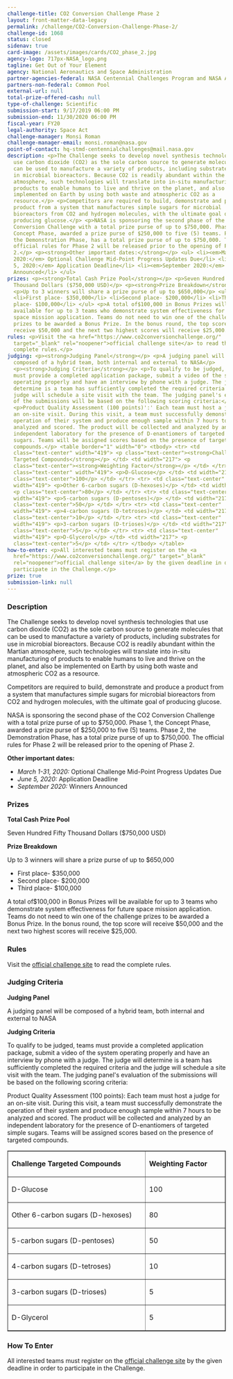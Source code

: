 ```yaml
---
challenge-title: CO2 Conversion Challenge Phase 2
layout: front-matter-data-legacy
permalink: /challenge/CO2-Conversion-Challenge-Phase-2/
challenge-id: 1068
status: closed
sidenav: true
card-image: /assets/images/cards/CO2_phase_2.jpg
agency-logo: 717px-NASA_logo.png
tagline: Get Out of Your Element
agency: National Aeronautics and Space Administration
partner-agencies-federal: NASA Centennial Challenges Program and NASA Ames Research Center
partners-non-federal: Common Pool
external-url: null
total-prize-offered-cash: null
type-of-challenge: Scientific
submission-start: 9/17/2019 06:00 PM
submission-end: 11/30/2020 06:00 PM
fiscal-year: FY20
legal-authority: Space Act
challenge-manager: Monsi Roman
challenge-manager-email: monsi.roman@nasa.gov
point-of-contact: hq-stmd-centennialchallenges@mail.nasa.gov
description: <p>The Challenge seeks to develop novel synthesis technologies that
  use carbon dioxide (CO2) as the sole carbon source to generate molecules that
  can be used to manufacture a variety of products, including substrates for use
  in microbial bioreactors. Because CO2 is readily abundant within the Martian
  atmosphere, such technologies will translate into in-situ manufacturing of
  products to enable humans to live and thrive on the planet, and also be
  implemented on Earth by using both waste and atmospheric CO2 as a
  resource.</p> <p>Competitors are required to build, demonstrate and produce a
  product from a system that manufactures simple sugars for microbial
  bioreactors from CO2 and hydrogen molecules, with the ultimate goal of
  producing glucose.</p> <p>NASA is sponsoring the second phase of the CO2
  Conversion Challenge with a total prize purse of up to $750,000. Phase 1, the
  Concept Phase, awarded a prize purse of $250,000 to five (5) teams. Phase 2,
  the Demonstration Phase, has a total prize purse of up to $750,000. The
  official rules for Phase 2 will be released prior to the opening of Phase
  2.</p> <p><strong>Other important dates:</strong></p> <ul> <li><em>March 1-31,
  2020:</em> Optional Challenge Mid-Point Progress Updates Due</li> <li><em>June
  5, 2020:</em> Application Deadline</li> <li><em>September 2020:</em> Winners
  Announced</li> </ul>
prizes: <p><strong>Total Cash Prize Pool</strong></p> <p>Seven Hundred Fifty
  Thousand Dollars ($750,000 USD)</p> <p><strong>Prize Breakdown</strong></p>
  <p>Up to 3 winners will share a prize purse of up to $650,000</p> <ul>
  <li>First place- $350,000</li> <li>Second place- $200,000</li> <li>Third
  place- $100,000</li> </ul> <p>A total of$100,000 in Bonus Prizes will be
  available for up to 3 teams who demonstrate system effectiveness for future
  space mission application. Teams do not need to win one of the challenge
  prizes to be awarded a Bonus Prize. In the bonus round, the top score will
  receive $50,000 and the next two highest scores will receive $25,000.</p>
rules: <p>Visit the <a href="https://www.co2conversionchallenge.org/"
  target="_blank" rel="noopener">official challenge site</a> to read the
  complete rules.</p>
judging: <p><strong>Judging Panel</strong></p> <p>A judging panel will be
  composed of a hybrid team, both internal and external to NASA</p>
  <p><strong>Judging Criteria</strong></p> <p>To qualify to be judged, teams
  must provide a completed application package, submit a video of the system
  operating properly and have an interview by phone with a judge. The judge will
  determine is a team has sufficiently completed the required criteria and the
  judge will schedule a site visit with the team. The judging panel's evaluation
  of the submissions will be based on the following scoring criteria:</p>
  <p>Product Quality Assessment (100 points)':' Each team must host a judge for
  an on-site visit. During this visit, a team must successfully demonstrate the
  operation of their system and produce enough sample within 7 hours to be
  analyzed and scored. The product will be collected and analyzed by an
  independent laboratory for the presence of D-enantiomers of targeted simple
  sugars. Teams will be assigned scores based on the presence of targeted
  compounds.</p> <table border="1" width="0"> <tbody> <tr> <td
  class="text-center" width="419"> <p class="text-center"><strong>Challenge
  Targeted Compounds</strong></p> </td> <td width="217"> <p
  class="text-center"><strong>Weighting Factor</strong></p> </td> </tr> <tr> <td
  class="text-center" width="419"> <p>D-Glucose</p> </td> <td width="217"> <p
  class="text-center">100</p> </td> </tr> <tr> <td class="text-center"
  width="419"> <p>Other 6-carbon sugars (D-hexoses)</p> </td> <td width="217">
  <p class="text-center">80</p> </td> </tr> <tr> <td class="text-center"
  width="419"> <p>5-carbon sugars (D-pentoses)</p> </td> <td width="217"> <p
  class="text-center">50</p> </td> </tr> <tr> <td class="text-center"
  width="419"> <p>4-carbon sugars (D-tetroses)</p> </td> <td width="217"> <p
  class="text-center">10</p> </td> </tr> <tr> <td class="text-center"
  width="419"> <p>3-carbon sugars (D-trioses)</p> </td> <td width="217"> <p
  class="text-center">5</p> </td> </tr> <tr> <td class="text-center"
  width="419"> <p>D-Glycerol</p> </td> <td width="217"> <p
  class="text-center">5</p> </td> </tr> </tbody> </table>
how-to-enter: <p>All interested teams must register on the <a
  href="https://www.co2conversionchallenge.org/" target="_blank"
  rel="noopener">official challenge site</a> by the given deadline in order to
  participate in the Challenge.</p>
prize: true
submission-link: null
---
```


<!-- Description start -->
### Description


<p>The Challenge seeks to develop novel synthesis technologies that use carbon dioxide (CO2) as the sole carbon source to generate molecules that can be used to manufacture a variety of products, including substrates for use in microbial bioreactors. Because CO2 is readily abundant within the Martian atmosphere, such technologies will translate into in-situ manufacturing of products to enable humans to live and thrive on the planet, and also be implemented on Earth by using both waste and atmospheric CO2 as a resource.</p>
<p>Competitors are required to build, demonstrate and produce a product from a system that manufactures simple sugars for microbial bioreactors from CO2 and hydrogen molecules, with the ultimate goal of producing glucose.</p>
<p>NASA is sponsoring the second phase of the CO2 Conversion Challenge with a total prize purse of up to $750,000. Phase 1, the Concept Phase, awarded a prize purse of $250,000 to five (5) teams. Phase 2, the Demonstration Phase, has a total prize purse of up to $750,000. The official rules for Phase 2 will be released prior to the opening of Phase 2.</p>
<p><strong>Other important dates:</strong></p>
<ul>
<li><em>March 1-31, 2020:</em> Optional Challenge Mid-Point Progress Updates Due</li>
<li><em>June 5, 2020:</em> Application Deadline</li>
<li><em>September 2020:</em> Winners Announced</li>
</ul>

<!-- Prizes start -->
### Prizes


<p><strong>Total Cash Prize Pool</strong></p>
<p>Seven Hundred Fifty Thousand Dollars ($750,000 USD)</p>
<p><strong>Prize Breakdown</strong></p>
<p>Up to 3 winners will share a prize purse of up to $650,000</p>
<ul>
<li>First place- $350,000</li>
<li>Second place- $200,000</li>
<li>Third place- $100,000</li>
</ul>
<p>A total of$100,000 in Bonus Prizes will be available for up to 3 teams who demonstrate system effectiveness for future space mission application. Teams do not need to win one of the challenge prizes to be awarded a Bonus Prize. In the bonus round, the top score will receive $50,000 and the next two highest scores will receive $25,000.</p>

<!-- Rules start -->
### Rules 


<p>Visit the <a href="https://www.co2conversionchallenge.org/" target="_blank" rel="noopener">official challenge site</a> to read the complete rules.</p>

<!-- Judging start -->
### Judging Criteria


<p><strong>Judging Panel</strong></p>
<p>A judging panel will be composed of a hybrid team, both internal and external to NASA</p>
<p><strong>Judging Criteria</strong></p>
<p>To qualify to be judged, teams must provide a completed application package, submit a video of the system operating properly and have an interview by phone with a judge. The judge will determine is a team has sufficiently completed the required criteria and the judge will schedule a site visit with the team. The judging panel's evaluation of the submissions will be based on the following scoring criteria:</p>
<p>Product Quality Assessment (100 points): Each team must host a judge for an on-site visit. During this visit, a team must successfully demonstrate the operation of their system and produce enough sample within 7 hours to be analyzed and scored. The product will be collected and analyzed by an independent laboratory for the presence of D-enantiomers of targeted simple sugars. Teams will be assigned scores based on the presence of targeted compounds.</p>
<table border="1" width="0">
<tbody>
<tr>
<td class="text-center" width="419">
<p class="text-center"><strong>Challenge Targeted Compounds</strong></p>
</td>
<td width="217">
<p class="text-center"><strong>Weighting Factor</strong></p>
</td>
</tr>
<tr>
<td class="text-center" width="419">
<p>D-Glucose</p>
</td>
<td width="217">
<p class="text-center">100</p>
</td>
</tr>
<tr>
<td class="text-center" width="419">
<p>Other 6-carbon sugars (D-hexoses)</p>
</td>
<td width="217">
<p class="text-center">80</p>
</td>
</tr>
<tr>
<td class="text-center" width="419">
<p>5-carbon sugars (D-pentoses)</p>
</td>
<td width="217">
<p class="text-center">50</p>
</td>
</tr>
<tr>
<td class="text-center" width="419">
<p>4-carbon sugars (D-tetroses)</p>
</td>
<td width="217">
<p class="text-center">10</p>
</td>
</tr>
<tr>
<td class="text-center" width="419">
<p>3-carbon sugars (D-trioses)</p>
</td>
<td width="217">
<p class="text-center">5</p>
</td>
</tr>
<tr>
<td class="text-center" width="419">
<p>D-Glycerol</p>
</td>
<td width="217">
<p class="text-center">5</p>
</td>
</tr>
</tbody>
</table>

<!--  How To Enter start -->
### How To Enter


<p>All interested teams must register on the <a href="https://www.co2conversionchallenge.org/" target="_blank" rel="noopener">official challenge site</a> by the given deadline in order to participate in the Challenge.</p>
